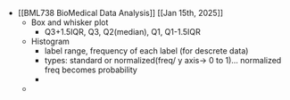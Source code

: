 - [[BML738 BioMedical Data Analysis]] [[Jan 15th, 2025]]
	- Box and whisker plot
		- Q3+1.5IQR, Q3, Q2(median), Q1, Q1-1.5IQR
	- Histogram
		- label range, frequency of each label (for descrete data)
		- types: standard or normalized(freq/ y axis-> 0 to 1)... normalized freq becomes probability
		-
	-